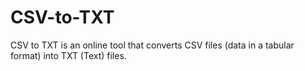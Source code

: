 # CSV-to-TXT
CSV to TXT is an online tool that converts CSV files (data in a tabular format) into TXT (Text) files.
